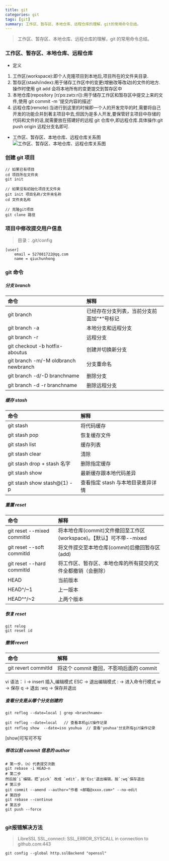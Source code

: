 ```yaml
---
title: git
categories: git
tags: [git]
summary: 工作区、暂存区、本地仓库、远程仓库的理解，git的常用命令总结。
---
```


> 工作区、暂存区、本地仓库、远程仓库的理解，git 的常用命令总结。

### 工作区、暂存区、本地仓库、远程仓库

- 定义

1. 工作区(workspace):即个人克隆项目到本地后,项目所在的文件夹目录.
2. 暂存区(stash/index):用于储存工作区中的变更(增删改等改动)的文件的地方.操作时使用 git add 会将本地所有的变更提交到暂存区中
3. 本地仓库(repository [rɪˈpɑːzətɔːri]):用于储存工作区和暂存区中提交上来的文件,使用 git commit -m '提交内容的描述'
4. 远程仓库(remote):当进行到这里的时候即一个人的开发完毕的时,需要将自己开发的功能合并到著主项目中去,但因为是多人开发,要保管好主项目中存储的代码和文件的话,就需要放在搭建好的远程 git 仓库中,即远程仓库.具体操作:git push origin 远程分支名即可.

- 工作区、暂存区、本地仓库、远程仓库关系图
  ![工作区、暂存区、本地仓库、远程仓库关系图](./git01.png)

### 创建 git 项目

```
// 如果已有项目
cd 项目所在文件夹
git init

// 如果没有初始化项目无文件夹
git init 项目名称/文件夹名称
cd 文件夹名称

// 克隆git项目
git clone 路径
```

### 项目中修改提交用户信息

> 目录：.git/config

```
[user]
	email = 527081722@qq.com
	name = qiuchunhong
```

### git 命令

##### 分支 branch

| 命令                                 | 解释                                       |
| :----------------------------------- | :----------------------------------------- |
| git branch                           | 已经存在分支列表，当前分支前面加“\*”号标记 |
| git branch -a                        | 本地分支和远程分支                         |
| git branch -r                        | 远程分支                                   |
| git checkout -b hotfix-aboutus       | 创建并切换新分支                           |
| git branch -m/-M oldbranch newbranch | 分支重命名                                 |
| git branch -d/-D branchname          | 删除分支                                   |
| git branch -d -r branchname          | 删除远程分支                               |

##### 缓存 stash

| 命令                        | 解释                              |
| :-------------------------- | :-------------------------------- |
| git stash                   | 将代码缓存                        |
| git stash pop               | 恢复缓存文件                      |
| git stash list              | 缓存列表                          |
| git stash clear             | 清除                              |
| git stash drop + stash 名字 | 删除指定缓存                      |
| git stash show              | 最新缓存跟本地代码差异            |
| git stash show stash@{1} -p | 查看指定 stash 与本地目录差异详情 |

##### 重置 reset

| 命令                       | 解释                                                                 |
| :------------------------- | :------------------------------------------------------------------- |
| git reset --mixed commitId | 将本地仓库(commit)文件撤回至工作区(workspace)。【默认】可不带--mixed |
| git reset --soft commitId  | 将文件提交至本地仓库(commit)后撤回暂存区(add)                        |
| git reset --hard commitId  | 将工作区、暂存区、本地仓库的所有提交的文件全都撤销（会删除）         |
| HEAD                       | 当前版本                                                             |
| HEAD^/~1                   | 上一版本                                                             |
| HEAD^^/~2                  | 上两个版本                                                           |

##### 恢复 reset

```
git relog
git reset id
```

##### 撤销 revert

| 命令                | 解释                                    |
| :------------------ | :-------------------------------------- |
| git revert commitId | 将这个 commit 撤回，不影响后面的 commit |

vi 语法：
i -> insert 插入,编辑模式
ESC -> 退出编辑模式
: -> 进入命令行模式
w -> 保存
q -> 退出
:wq -> 保存并退出

##### 查看分支是从哪个分支创建的

```
git reflog --date=local | grep <branchname>

git reflog --date=local   // 查看本机git操作记录
git reflog show  --date=iso youhua  // 查看'youhua'分支所有git操作记录
```

[show]可写可不写

##### 修改以前 commit 信息的 author

```
# 第一步，（n）代表提交次数
git rebase -i HEAD~n
# 第二步
然后按`i`编辑，把`pick` 改成 `edit`，按'Esc'退出编辑，按`:wq`保存退出
# 第三步
git commit --amend --author="作者 <邮箱@xxxx.com>" --no-edit
# 第四步
git rebase --continue
# 第五步
git push --force


```

### git报错解决方法

> LibreSSL SSL_connect: SSL_ERROR_SYSCALL in connection to github.com:443
```
git config --global http.sslBackend "openssl"
```